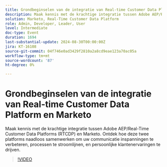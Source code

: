 ```yaml
---
title: Grondbeginselen van de integratie van Real-time Customer Data Platform en Marketo
description: Maak kennis met de krachtige integratie tussen Adobe AEP/Real-Time Customer Data Platforms en Marketo. Ontdek hoe deze twee platforms naadloos samenwerken om uw communicatie inspanningen te verbeteren, processen te stroomlijnen, en persoonlijke klantenervaringen te drijven.
solution: Marketo, Real-Time Customer Data Platform
role: Admin, Developer, Leader, User
level: Intermediate
doc-type: Event
duration: 1694
last-substantial-update: 2024-08-30T00:00:00Z
jira: KT-16108
source-git-commit: 04f746e0ad3429f2810a2a8cd9eae123a70ac05a
workflow-type: tm+mt
source-wordcount: '87'
ht-degree: 0%

---
```



# Grondbeginselen van de integratie van Real-time Customer Data Platform en Marketo

Maak kennis met de krachtige integratie tussen Adobe AEP/Real-Time Customer Data Platforms (RTCDP) en Marketo. Ontdek hoe deze twee platforms naadloos samenwerken om uw communicatie inspanningen te verbeteren, processen te stroomlijnen, en persoonlijke klantenervaringen te drijven.

>[!VIDEO](https://video.tv.adobe.com/v/3433222/?learn=on)

